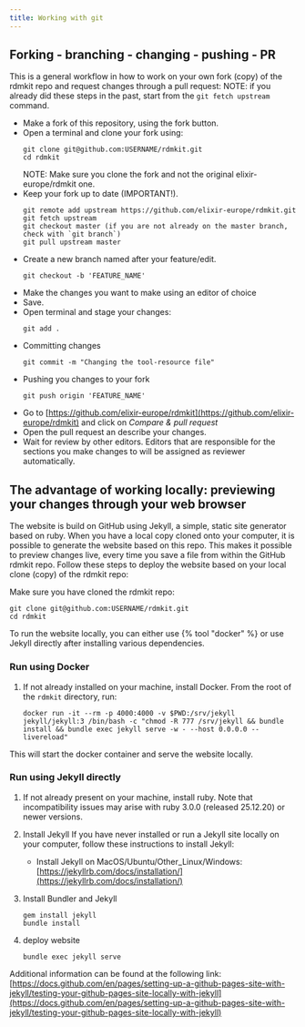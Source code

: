 ```yaml
---
title: Working with git
---
```



## Forking - branching - changing - pushing - PR

This is a general workflow in how to work on your own fork (copy) of the rdmkit repo and request changes through a pull request:
NOTE: if you already did these steps in the past, start from the `git fetch upstream` command. 

- Make a fork of this repository, using the fork button.
- Open a terminal and clone your fork using:
    ```
    git clone git@github.com:USERNAME/rdmkit.git
    cd rdmkit
    ```
    NOTE: Make sure you clone the fork and not the original elixir-europe/rdmkit one.
- Keep your fork up to date (IMPORTANT!).
    ```
    git remote add upstream https://github.com/elixir-europe/rdmkit.git
    git fetch upstream
    git checkout master (if you are not already on the master branch, check with `git branch`)
    git pull upstream master
    ```
- Create a new branch named after your feature/edit.
    ```
    git checkout -b 'FEATURE_NAME'
    ```
- Make the changes you want to make using an editor of choice
- Save.
- Open terminal and stage your changes:
    ```
    git add .
    ```
- Committing changes
    ```
    git commit -m "Changing the tool-resource file"
    ```
- Pushing you changes to your fork
    ```
    git push origin 'FEATURE_NAME'
    ```
- Go to [https://github.com/elixir-europe/rdmkit](https://github.com/elixir-europe/rdmkit) and click on *Compare & pull request*
- Open the pull request an describe your changes.
- Wait for review by other editors. Editors that are responsible for the sections you make changes to will be assigned as reviewer automatically.

## The advantage of working locally: previewing your changes through your web browser

The website is build on GitHub using Jekyll, a simple, static site generator based on ruby. When you have a local copy cloned onto your computer, it is possible to generate the website based on this repo. This makes it possible to preview changes live, every time you save a file from within the GitHub rdmkit repo. Follow these steps to deploy the website based on your local clone (copy) of the rdmkit repo:

Make sure you have cloned the rdmkit repo:

    git clone git@github.com:USERNAME/rdmkit.git
    cd rdmkit


To run the website locally, you can either use {% tool "docker" %} or use Jekyll directly after installing various dependencies.

### Run using Docker

1. If not already installed on your machine, install Docker. From the root of the ``rdmkit`` directory, run:
    ```
    docker run -it --rm -p 4000:4000 -v $PWD:/srv/jekyll jekyll/jekyll:3 /bin/bash -c "chmod -R 777 /srv/jekyll && bundle install && bundle exec jekyll serve -w - --host 0.0.0.0 --livereload"   
    ```
This will start the docker container and serve the website locally.

### Run using Jekyll directly

1. If not already present on your machine, install ruby. Note that incompatibility issues may arise with ruby 3.0.0 (released 25.12.20) or newer versions.


1. Install Jekyll
If you have never installed or run a Jekyll site locally on your computer, follow these instructions to install Jekyll:
   * Install Jekyll on MacOS/Ubuntu/Other_Linux/Windows: [https://jekyllrb.com/docs/installation/](https://jekyllrb.com/docs/installation/)

1. Install Bundler and Jekyll

    ```
    gem install jekyll
    bundle install
    ```

2. deploy website

    ```
    bundle exec jekyll serve
    ```

Additional information can be found at the following link: [https://docs.github.com/en/pages/setting-up-a-github-pages-site-with-jekyll/testing-your-github-pages-site-locally-with-jekyll](https://docs.github.com/en/pages/setting-up-a-github-pages-site-with-jekyll/testing-your-github-pages-site-locally-with-jekyll)

